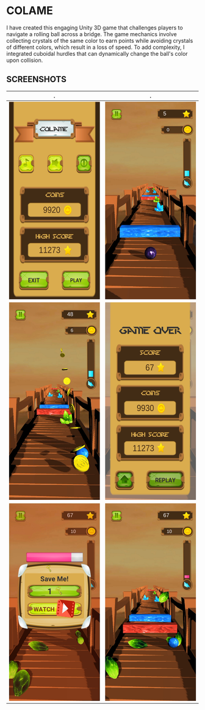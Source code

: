# COLAME
I have created this engaging Unity 3D game that challenges players to navigate a rolling ball across a bridge. The game mechanics involve collecting crystals of the same color to earn points while avoiding crystals of different colors, which result in a loss of speed. To add complexity, I integrated cuboidal hurdles that can dynamically change the ball's color upon collision.
## SCREENSHOTS 
.                          |  .
:-------------------------:|:-------------------------:
![](resources/1.jpg)  |  ![](resources/2.jpg)
![](resources/3.jpg)  |  ![](resources/4.jpg)
![](resources/5.jpg)  |  ![](resources/6.jpg)
